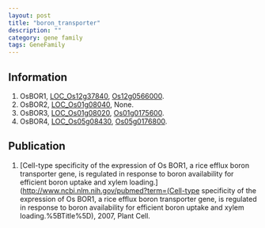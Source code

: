 ```yaml
---
layout: post
title: "boron_transporter"
description: ""
category: gene family
tags: GeneFamily
---
```


## Information
1. OsBOR1, [LOC_Os12g37840](http://rice.plantbiology.msu.edu/cgi-bin/ORF_infopage.cgi?orf=LOC_Os12g37840), [Os12g0566000](http://rapdb.dna.affrc.go.jp/viewer/gbrowse_details/irgsp1?name=Os12g0566000).
2. OsBOR2, [LOC_Os01g08040](http://rice.plantbiology.msu.edu/cgi-bin/ORF_infopage.cgi?orf=LOC_Os01g08040), None.
3. OsBOR3, [LOC_Os01g08020](http://rice.plantbiology.msu.edu/cgi-bin/ORF_infopage.cgi?orf=LOC_Os01g08020), [Os01g0175600](http://rapdb.dna.affrc.go.jp/viewer/gbrowse_details/irgsp1?name=Os01g0175600).
4. OsBOR4, [LOC_Os05g08430](http://rice.plantbiology.msu.edu/cgi-bin/ORF_infopage.cgi?orf=LOC_Os05g08430), [Os05g0176800](http://rapdb.dna.affrc.go.jp/viewer/gbrowse_details/irgsp1?name=Os05g0176800).

## Publication
1. [Cell-type specificity of the expression of Os BOR1, a rice efflux boron transporter gene, is regulated in response to boron availability for efficient boron uptake and xylem loading.](http://www.ncbi.nlm.nih.gov/pubmed?term=(Cell-type specificity of the expression of Os BOR1, a rice efflux boron transporter gene, is regulated in response to boron availability for efficient boron uptake and xylem loading.%5BTitle%5D), 2007, Plant Cell.


